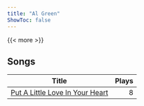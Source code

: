 ```yaml
---
title: "Al Green"
ShowToc: false
---
```


{{< more >}}

## Songs
Title | Plays 
----- | -----: 
[Put A Little Love In Your Heart](/songs/put-a-little-love-in-your-heart) | 8


